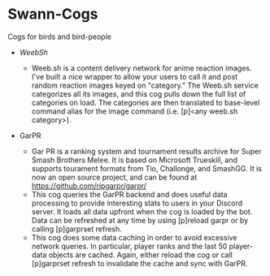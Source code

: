 # Swann-Cogs
Cogs for birds and bird-people

* *WeebSh*
    * Weeb.sh is a content delivery network for anime reaction images. I've built a nice wrapper to allow your users to call it and post random reaction images keyed on "category." The Weeb.sh service categorizes all its images, and this cog pulls down the full list of categories on load. The categories are then translated to base-level command alias for the image command (i.e. [p]\<any weeb.sh category>).

* GarPR
    * Gar PR is a ranking system and tournament results archive for Super Smash Brothers Melee. It is based on Microsoft Trueskill, and supports tourament formats from Tio, Challonge, and SmashGG. It is now an open source project, and can be found at https://github.com/ripgarpr/garpr/
    * This cog queries the GarPR backend and does useful data processing to provide interesting stats to users in your Discord server. It loads all data upfront when the cog is loaded by the bot. Data can be refreshed at any time by using [p]reload garpr or by calling [p]garprset refresh.
    * This cog does some data caching in order to avoid excessive network queries. In particular, player ranks and the last 50 player-data objects are cached. Again, either reload the cog or call [p]garprset refresh to invalidate the cache and sync with GarPR.
